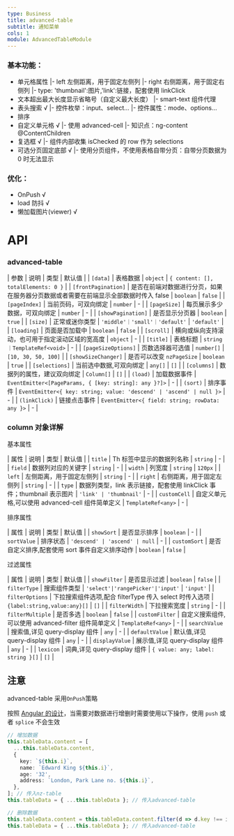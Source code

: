 ```yaml
---
type: Business
title: advanced-table
subtitle: 通知菜单
cols: 1
module: AdvancedTableModule
---
```


### 基本功能：

- 单元格属性
  |- left 左侧距离，用于固定左侧列
  |- right 右侧距离，用于固定右侧列
  |- type: 'thumbnail':图片,'link':链接，配套使用 linkClick
- 文本超出最大长度显示省略号（自定义最大长度）
  |- smart-text 组件代理
- 表头搜索 √
  |- 控件枚举：input、select...
  |- 控件属性：mode、options...
- 排序
- 自定义单元格 √
  |- 使用 advanced-cell
  |- 知识点：ng-content @ContentChildren
- 复选框 √
  |- 组件内部收集 isChecked 的 row 作为 selections
- 可选分页固定底部 √
  |- 使用分页组件，不使用表格自带分页：自带分页数据为 0 时无法显示

### 优化：

- OnPush √
- load 防抖 √
- 懒加载图片(viewer) √

# API

### advanced-table

| 参数 | 说明 | 类型 | 默认值 |
| `[data]` | 表格数据 | `object` | `{ content: [], totalElements: 0 }` |
| `[frontPagination]` | 是否在前端对数据进行分页，如果在服务器分页数据或者需要在前端显示全部数据时传入 false | `boolean` | `false` |
| `[pageIndex]` | 当前页码，可双向绑定 | `number` | - |
| `[pageSize]` | 每页展示多少数据，可双向绑定 | `number` | - |
| `[showPagination]` | 是否显示分页器 | `boolean` | `true` |
| `[size]` | 正常或迷你类型 | `'middle'｜'small'｜'default'` | `'default'` |
| `[loading]` | 页面是否加载中 | `boolean` | `false` |
| `[scroll]` | 横向或纵向支持滚动，也可用于指定滚动区域的宽高度 | `object` | - |
| `[title]` | 表格标题 | `string｜TemplateRef<void>` | - |
| `[pageSizeOptions]` | 页数选择器可选值 | `number[]` | `[10, 30, 50, 100]` |
| `[showSizeChanger]` | 是否可以改变 `nzPageSize` | `boolean` | `true` |
| `[selections]` | 当前选中数据,可双向绑定 | `any[]` | `[]` |
| `[columns]` | 数据列的属性，建议双向绑定 | `Column[]` | `[]` |
| `(load)` | 加载数据事件 | `EventEmitter<[PageParams, { [key: string]: any }?]>` | - |
| `(sort)` | 排序事件 | `EventEmitter<{ key: string; value: 'descend' | 'ascend' | null }>` | - |
| `(linkClick)` | 链接点击事件 | `EventEmitter<{ field: string; rowData: any }>` | - |

### column 对象详解

基本属性

| 属性 | 说明 | 类型 | 默认值 |
| `title` | Th 标签中显示的数据列名称 | `string` | - |
| `field` | 数据列对应的关键字 | `string` | - |
| `width` | 列宽度 | `string` | `120px` |
| `left` | 左侧距离，用于固定左侧列 | `string` | - |
| `right` | 右侧距离，用于固定左侧列 | `string` | - |
| `type` | 数据列类型，link 表示链接，配套使用 linkClick 事件；thumbnail 表示图片 | `'link' | 'thumbnail'` | - |
| `customCell` | 自定义单元格,可以使用 advanced-cell 组件简单定义 | `TemplateRef<any>` | - |

排序属性

| 属性 | 说明 | 类型 | 默认值 |
| `showSort` | 是否显示排序 | `boolean` | - |
| `sortValue` | 排序状态 | `'descend' | 'ascend' | null` | - |
| `customSort` | 是否自定义排序,配套使用 sort 事件自定义排序动作 | `boolean` | `false` |

过滤属性

| 属性 | 说明 | 类型 | 默认值 |
| `showFilter` | 是否显示过滤 | `boolean` | `false` |
| `filterType` | 搜索组件类型 | `'select'|'rangePicker'|'input'` | `'input'` |
| `filterOptions` | 下拉搜索组件选项,配合 filterType 传入 select 时传入选项 | `{label:string,value:any}[]` | `[]` |
| `filterWidth` | 下拉搜索宽度 | `string` | - |
| `filterMultiple` | 是否多选 | `boolean` | `false` |
| `customFilter` | 自定义搜索组件,可以使用 advanced-filter 组件简单定义 | `TemplateRef<any>` | - |
| `searchValue` | 搜索值,详见 query-display 组件 | `any` | - |
| `defaultValue` | 默认值,详见 query-display 组件 | `any` | - |
| `displayValue` | 展示值,详见 query-display 组件 | `any` | - |
| `lexicon` | 词典,详见 query-display 组件 | `{ value: any; label: string }[]` | `[]` |

## 注意

advanced-table 采用`OnPush`策略

按照 [Angular 的设计](https://angular.io/guide/lifecycle-hooks#onchanges)，当需要对数据进行增删时需要使用以下操作，使用 `push` 或者 `splice` 不会生效

```typescript
// 增加数据
this.tableData.content = [
  ...this.tableData.content,
  {
    key: `${this.i}`,
    name: `Edward King ${this.i}`,
    age: '32',
    address: `London, Park Lane no. ${this.i}`,
  },
]; // 传入nz-table
this.tableData = { ...this.tableData }; // 传入advanced-table

// 删除数据
this.tableData.content = this.tableData.content.filter(d => d.key !== i); // 传入nz-table
this.tableData = { ...this.tableData }; // 传入advanced-table
```

